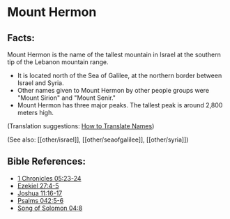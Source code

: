 # Mount Hermon #

## Facts: ##

Mount Hermon is the name of the tallest mountain in Israel at the southern tip of the Lebanon mountain range.

* It is located north of the Sea of Galilee, at the northern border between Israel and Syria.
* Other names given to Mount Hermon by other people groups were "Mount Sirion" and "Mount Senir."
* Mount Hermon has three major peaks. The tallest peak is around 2,800 meters high.

(Translation suggestions: [How to Translate Names](en/ta-vol1/translate/man/translate-names))

(See also: [[other/israel]], [[other/seaofgalilee]], [[other/syria]])

## Bible References: ##

* [1 Chronicles 05:23-24](en/tn/1ch/help/05/23)
* [Ezekiel 27:4-5](en/tn/ezk/help/27/04)
* [Joshua 11:16-17](en/tn/jos/help/11/16)
* [Psalms 042:5-6](en/tn/psa/help/42/05)
* [Song of Solomon 04:8](en/tn/sng/help/04/08)